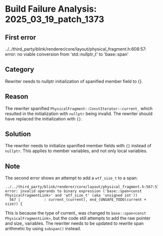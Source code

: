 # Build Failure Analysis: 2025_03_19_patch_1373

## First error

../../third_party/blink/renderer/core/layout/physical_fragment.h:608:57: error: no viable conversion from 'std::nullptr_t' to 'base::span<const PhysicalFragmentLink>'

## Category
Rewriter needs to nullptr initialization of spanified member field to {}.

## Reason
The rewriter spanified `PhysicalFragment::ConstIterator::current_` which resulted in the initialization with `nullptr` being invalid. The rewriter should have replaced the initialization with `{}`.

## Solution
The rewriter needs to initialize spanified member fields with `{}` instead of `nullptr`. This applies to member variables, and not only local variables.

## Note
The second error shows an attempt to add a `wtf_size_t` to a span:

```
../../third_party/blink/renderer/core/layout/physical_fragment.h:567:57: error: invalid operands to binary expression ('base::span<const PhysicalFragmentLink>' and 'wtf_size_t' (aka 'unsigned int'))
  567 |           : current_(current), end_(UNSAFE_TODO(current + size)) {
```

This is because the type of current_ was changed to `base::span<const PhysicalFragmentLink>`, but the code still attempts to add the raw pointer and size_ variables. The rewriter needs to be updated to rewrite span arithmetic by using `subspan()` instead.